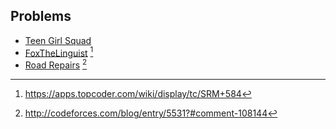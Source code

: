 ## Problems
* [Teen Girl Squad](https://uva.onlinejudge.org/external/111/11183.pdf)
* [FoxTheLinguist](https://community.topcoder.com/stat?c=problem_statement&pm=12614&rd=15696) [^1]
* [Road Repairs](http://codeforces.com/contest/240/problem/E) [^2]

[^1]: <https://apps.topcoder.com/wiki/display/tc/SRM+584>
[^2]: <http://codeforces.com/blog/entry/5531?#comment-108144>
